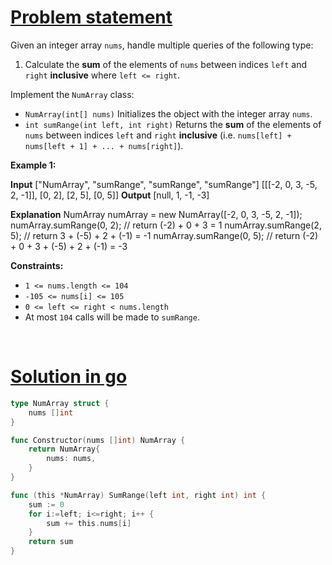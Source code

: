 # [Problem statement](https://leetcode.com/problems/range-sum-query-immutable)

Given an integer array `nums`, handle multiple queries of the following type:

1. Calculate the **sum** of the elements of `nums` between indices `left` and `right` **inclusive** where `left <= right`.

Implement the `NumArray` class:

* `NumArray(int[] nums)` Initializes the object with the integer array `nums`.
* `int sumRange(int left, int right)` Returns the **sum** of the elements of `nums` between indices `left` and `right` **inclusive** (i.e. `nums[left] + nums[left + 1] + ... + nums[right]`).

**Example 1:**


**Input**
["NumArray", "sumRange", "sumRange", "sumRange"]
[[[-2, 0, 3, -5, 2, -1]], [0, 2], [2, 5], [0, 5]]
**Output**
[null, 1, -1, -3]

**Explanation**
NumArray numArray = new NumArray([-2, 0, 3, -5, 2, -1]);
numArray.sumRange(0, 2); // return (-2) + 0 + 3 = 1
numArray.sumRange(2, 5); // return 3 + (-5) + 2 + (-1) = -1
numArray.sumRange(0, 5); // return (-2) + 0 + 3 + (-5) + 2 + (-1) = -3

**Constraints:**

* `1 <= nums.length <= 104`
* `-105 <= nums[i] <= 105`
* `0 <= left <= right < nums.length`
* At most `104` calls will be made to `sumRange`.

<br />

# [Solution in go](https://leetcode.com/submissions/detail/948390224/)

```go
type NumArray struct {
    nums []int
}

func Constructor(nums []int) NumArray {
    return NumArray{
        nums: nums,
    }
}

func (this *NumArray) SumRange(left int, right int) int {
    sum := 0
    for i:=left; i<=right; i++ {
        sum += this.nums[i]
    }
    return sum
}
```